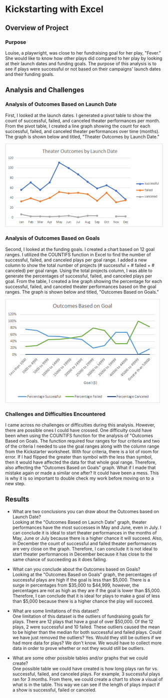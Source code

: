 # Kickstarting with Excel

## Overview of Project

### Purpose
Louise, a playwright, was close to her fundraising goal for her play, "Fever." She would like to know how other plays did compared to her play by looking at their launch dates and funding goals. The purpose of this analysis is to see if plays were successful or not based on their campaigns' launch dates and their funding goals. 

## Analysis and Challenges

### Analysis of Outcomes Based on Launch Date
First, I looked at the launch dates. I generated a pivot table to show the count of successful, failed, and canceled theater performances per month. From the pivot table, I created a line graph showing the count for each successful, failed, and canceled theater performances over time (months). The graph is shown below and titled, "Theater Outcomes by Launch Date."

![Outcomes Based on Launch Date](Images/Theater_Outcomes_vs_Launch.png)

### Analysis of Outcomes Based on Goals
Second, I looked at the funding goals. I created a chart based on 12 goal ranges. I utilized the COUNTIFS function in Excel to find the number of successful, failed, and canceled plays per goal range. I added a new column to show the total number of projects (# successful + # failed + # canceled) per goal range. Using the total projects column, I was able to generate the percentages of successful, failed, and canceled plays per goal. From the table, I created a line graph showing the percentage for each successful, failed, and canceled theater performances based on the goal ranges. The graph is shown below and titled, "Outcomes Based on Goals."

![Outcomes Based on Goals](Images/Outcomes_vs_Goals.png)

### Challenges and Difficulties Encountered
I came across no challenges or difficulties during this analysis. However, there are possible ones I could have crossed. One difficulty could have been when using the COUNTIFS function for the analysis of "Outcomes Based on Goals. The function required four ranges for four criteria and two of the criteria I needed to use the goal ranges along with the column range from the Kickstarter worksheet. With four criteria, there is a lot of room for error. If I had flipped the greater than symbol with the less than symbol, then it would have affected the data for that whole goal range. Therefore, also affecting the "Outcomes Based on Goals" graph. What if I made that mistake again or made a similar one after? It could have been a mess. This is why it is so important to double check my work before moving on to a new step. 

## Results

- What are two conclusions you can draw about the Outcomes based on Launch Date?\
  Looking at the "Outcomes Based on Launch Date" graph, theater performances have the most successes in May and June, even in July. I can conclude it is ideal to start theater performances in the months of May, June or July because there is a higher chance it will succeed. Also, in December the count of successful and failed theater performances are very close on the graph. Therefore, I can conclude it is not ideal to start theater performances in December because it has close to the same chance of succeeding as it does failing.

- What can you conclude about the Outcomes based on Goals?\
  Looking at the "Outcomes Based on Goals" graph, the percentages of successful plays are high if the goal is less than $5,000. There is a surge in percentages from $35,000 to $44,999, however, the percentages are not as high as they are if the goal is lower than $5,000. Therefore, I can conclude that it is ideal for plays to make a goal of less than $5,000 because there is a higher chance the play will succeed.
  
- What are some limitations of this dataset?\
  One limitation of this dataset is the outliers of fundraising goals for plays. There are 12 plays that have a goal of over $50,000. Of the 12 plays, 2 were successful and 10 failed. These outliers caused the mean to be higher than the median for both successful and failed plays. Could we have just removed the outliers? Yes. Would they still be outliers if we had more data for plays? We don't know. We would have to collect more data in order to prove whether or not they would still be outliers.

- What are some other possible tables and/or graphs that we could create?\
  One possible table we could have created is how long plays ran for vs. successful, failed, and canceled plays. For example, 3 successful plays ran for 3 months. From there, we could create a chart to show a visual of what is in the table. This way we can see if the length of plays impact if a show is successful, failed or canceled.
